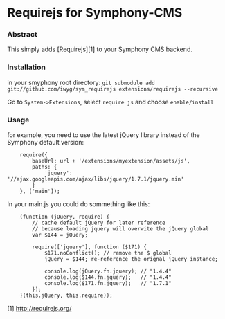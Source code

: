 # Requirejs for Symphony-CMS

### Abstract 
This simply adds [Requirejs][1] to your Symphony CMS backend. 

### Installation
in your smyphony root directory: `git submodule add git://github.com/iwyg/sym_requirejs extensions/requirejs --recursive`

Go to `System->Extensions`, select `require js` and choose `enable/install`

### Usage

for example, you need to use the latest jQuery library instead of the Symphony default version: 

		require({
			baseUrl: url + '/extensions/myextension/assets/js',
			paths: {
				'jquery': '//ajax.googleapis.com/ajax/libs/jquery/1.7.1/jquery.min'
			}
		}, ['main']);

In your main.js you could do sommething like this:

		(function (jOuery, require) {
			// cache default jQuery for later reference
			// because loading jquery will overwite the jQuery global
			var $144 = jQuery;

			require(['jquery'], function ($171) {
				$171.noConflict(); // remove the $ global
				jQuery = $144; re-reference the orignal jQuery instance;
				
				console.log(jQuery.fn.jquery); // "1.4.4"
				console.log($144.fn.jquery);   // "1.4.4"
				console.log($171.fn.jquery);   // "1.7.1"
			});
		}(this.jQuery, this.require));



[1] http://requirejs.org/

